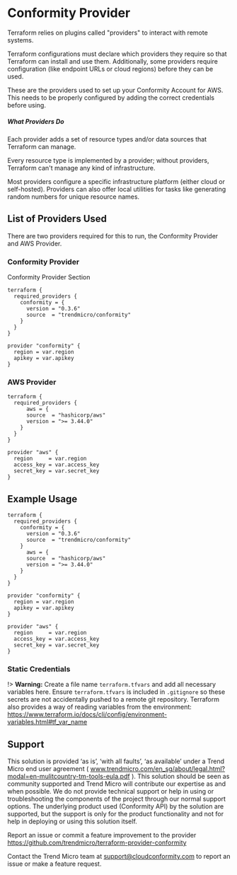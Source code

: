 # Conformity Provider
Terraform relies on plugins called "providers" to interact with remote systems.

Terraform configurations must declare which providers they require so that Terraform can install and use them. Additionally, some providers require configuration (like endpoint URLs or cloud regions) before they can be used.

These are the providers used to set up your Conformity Account for AWS. This needs to be properly configured by adding the correct credentials before using.

##### What Providers Do

Each provider adds a set of resource types and/or data sources that Terraform can manage.

Every resource type is implemented by a provider; without providers, Terraform can't manage any kind of infrastructure.

Most providers configure a specific infrastructure platform (either cloud or self-hosted). Providers can also offer local utilities for tasks like generating random numbers for unique resource names.

## List of Providers Used
There are two providers required for this to run, the Conformity Provider and AWS Provider.

### Conformity Provider
Conformity Provider Section

```hcl
terraform {
  required_providers {
    conformity = {
      version = "0.3.6"
      source  = "trendmicro/conformity"
    }
  }
}

provider "conformity" {
  region = var.region
  apikey = var.apikey
}

```
### AWS Provider

```hcl
terraform {
  required_providers {
      aws = {
      source  = "hashicorp/aws"
      version = ">= 3.44.0"
    }
  }
}

provider "aws" {
  region     = var.region
  access_key = var.access_key
  secret_key = var.secret_key
}
```

## Example Usage
```hcl
terraform {
  required_providers {
    conformity = {
      version = "0.3.6"
      source  = "trendmicro/conformity"
    }
      aws = {
      source  = "hashicorp/aws"
      version = ">= 3.44.0"
    }
  }
}

provider "conformity" {
  region = var.region
  apikey = var.apikey
}

provider "aws" {
  region     = var.region
  access_key = var.access_key
  secret_key = var.secret_key
}
```

### Static Credentials

!> **Warning:** Create a file name `terraform.tfvars` and add all necessary variables here.
Ensure `terraform.tfvars` is included in `.gitignore` so these secrets are not accidentally
pushed to a remote git repository. Terraform also provides a way of reading variables from
the environment: https://www.terraform.io/docs/cli/config/environment-variables.html#tf_var_name

## Support

This solution is provided ‘as is’, ‘with all faults’, ‘as available’ under a Trend Micro end user agreement ( www.trendmicro.com/en_sg/about/legal.html?modal=en-mulitcountry-tm-tools-eula.pdf ). This solution should be seen as community supported and Trend Micro will contribute our expertise as and when possible. We do not provide technical support or help in using or troubleshooting the components of the project through our normal support options. The underlying product used (Conformity API) by the solution are supported, but the support is only for the product functionality and not for help in deploying or using this solution itself.

Report an issue or commit a feature improvement to the provider https://github.com/trendmicro/terraform-provider-conformity

Contact the Trend Micro team at support@cloudconformity.com to report an issue or make a feature request.
